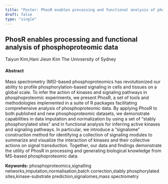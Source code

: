 ```yaml
---
title: "Poster: PhosR enables processing and functional analysis of phosphoproteomic data"
draft: false
type: "single"
---
```


## PhosR enables processing and functional analysis of phosphoproteomic data
Taiyun Kim,Hani Jieun Kim
The Univsersity of Sydney
#### Abstract

Mass spectrometry (MS)-based phosphoproteomics has revolutionized our ability to profile phosphorylation-based signaling in cells and tissues on a global scale. To infer the action of kinases and signaling pathways in phosphoproteomic experiments, we present PhosR, a set of tools and methodologies implemented in a suite of R packages facilitating comprehensive analysis of phosphoproteomic data. By applying PhosR to both published and new phosphoproteomic datasets, we demonstrate capabilities in data imputation and normalization by using a set of “stably phosphorylated sites” and in functional analysis for inferring active kinases and signaling pathways. In particular, we introduce a “signalome” construction method for identifying a collection of signaling modules to summarize and visualize the interaction of kinases and their collective actions on signal transduction. Together, our data and findings demonstrate the utility of PhosR in processing and generating biological knowledge from MS-based phosphoproteomic data.

**Keywords:** phosphoproteomics,signalling networks,imputation,normalisation,batch correction,stably phosphorylated sites,kinase-substrate prediction,signalomes,mass spectrometry

